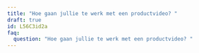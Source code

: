 ```yaml
---
title: "Hoe gaan jullie te werk met een productvideo? "
draft: true
id: L56C3id2a
faq:
  question: "Hoe gaan jullie te werk met een productvideo? "
---
```

